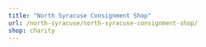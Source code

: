 ```yaml
---
title: "North Syracuse Consignment Shop"
url: /north-syracuse/north-syracuse-consignment-shop/
shop: charity
---
```

